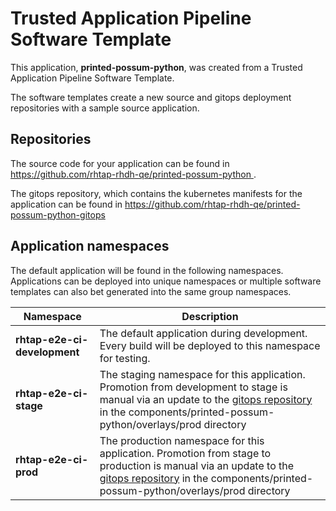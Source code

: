 # Trusted Application Pipeline Software Template

This application, **printed-possum-python**, was created from a Trusted Application Pipeline Software Template.

The software templates create a new source and gitops deployment repositories with a sample source application. 

## Repositories

The source code for your application can be found in [https://github.com/rhtap-rhdh-qe/printed-possum-python ](https://github.com/rhtap-rhdh-qe/printed-possum-python ).
 
The gitops repository, which contains the kubernetes manifests for the application can be found in 
[https://github.com/rhtap-rhdh-qe/printed-possum-python-gitops ](https://github.com/rhtap-rhdh-qe/printed-possum-python-gitops ) 

## Application namespaces 

The default application will be found in the following namespaces. Applications can be deployed into unique namespaces or multiple software templates can also bet generated into the same group namespaces.  

|  Namespace   |  Description   |  
| -------- | -------- |   
| **rhtap-e2e-ci-development** | The default application during development. Every build will be deployed to this namespace for testing. | 
| **rhtap-e2e-ci-stage** | The staging namespace for this application. Promotion from development to stage is manual via an update to the [gitops repository](https://github.com/rhtap-rhdh-qe/printed-possum-python-gitops ) in the components/printed-possum-python/overlays/prod directory |  
| **rhtap-e2e-ci-prod** | The production namespace for this application. Promotion from stage to production is manual via an update to the [gitops repository](https://github.com/rhtap-rhdh-qe/printed-possum-python-gitops ) in the components/printed-possum-python/overlays/prod directory | 
